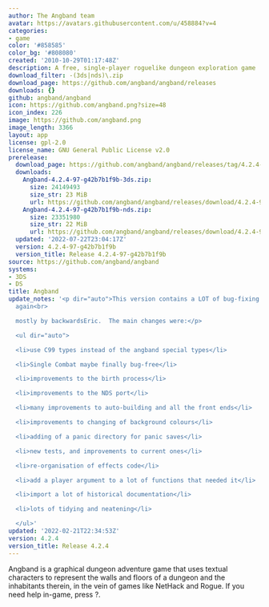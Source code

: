 ```yaml
---
author: The Angband team
avatar: https://avatars.githubusercontent.com/u/458884?v=4
categories:
- game
color: '#858585'
color_bg: '#808080'
created: '2010-10-29T01:17:48Z'
description: A free, single-player roguelike dungeon exploration game
download_filter: -(3ds|nds)\.zip
download_page: https://github.com/angband/angband/releases
downloads: {}
github: angband/angband
icon: https://github.com/angband.png?size=48
icon_index: 226
image: https://github.com/angband.png
image_length: 3366
layout: app
license: gpl-2.0
license_name: GNU General Public License v2.0
prerelease:
  download_page: https://github.com/angband/angband/releases/tag/4.2.4-97-g42b7b1f9b
  downloads:
    Angband-4.2.4-97-g42b7b1f9b-3ds.zip:
      size: 24149493
      size_str: 23 MiB
      url: https://github.com/angband/angband/releases/download/4.2.4-97-g42b7b1f9b/Angband-4.2.4-97-g42b7b1f9b-3ds.zip
    Angband-4.2.4-97-g42b7b1f9b-nds.zip:
      size: 23351980
      size_str: 22 MiB
      url: https://github.com/angband/angband/releases/download/4.2.4-97-g42b7b1f9b/Angband-4.2.4-97-g42b7b1f9b-nds.zip
  updated: '2022-07-22T23:04:17Z'
  version: 4.2.4-97-g42b7b1f9b
  version_title: Release 4.2.4-97-g42b7b1f9b
source: https://github.com/angband/angband
systems:
- 3DS
- DS
title: Angband
update_notes: '<p dir="auto">This version contains a LOT of bug-fixing and code improvements,
  again<br>

  mostly by backwardsEric.  The main changes were:</p>

  <ul dir="auto">

  <li>use C99 types instead of the angband special types</li>

  <li>Single Combat maybe finally bug-free</li>

  <li>improvements to the birth process</li>

  <li>improvements to the NDS port</li>

  <li>many improvements to auto-building and all the front ends</li>

  <li>improvements to changing of background colours</li>

  <li>adding of a panic directory for panic saves</li>

  <li>new tests, and improvements to current ones</li>

  <li>re-organisation of effects code</li>

  <li>add a player argument to a lot of functions that needed it</li>

  <li>import a lot of historical documentation</li>

  <li>lots of tidying and neatening</li>

  </ul>'
updated: '2022-02-21T22:34:53Z'
version: 4.2.4
version_title: Release 4.2.4
---
```

Angband is a graphical dungeon adventure game that uses textual characters to represent the walls and floors of a dungeon and the inhabitants therein, in the vein of games like NetHack and Rogue. If you need help in-game, press ?.